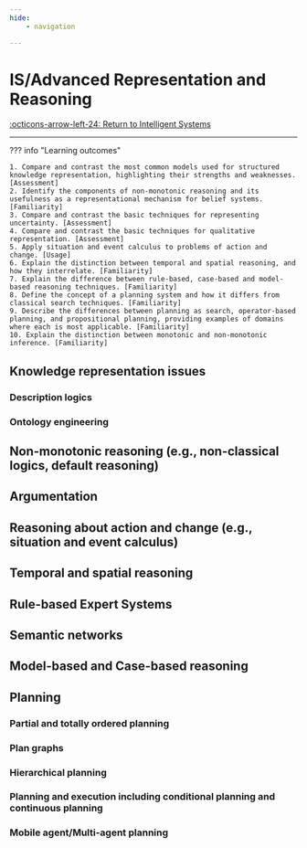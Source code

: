 ```yaml
---
hide:
    - navigation

---
```


# IS/Advanced Representation and Reasoning

[:octicons-arrow-left-24: Return to Intelligent Systems](/Knowledge-Notebook/Intelligent-Systems/)

---

??? info "Learning outcomes"

    1. Compare and contrast the most common models used for structured knowledge representation, highlighting their strengths and weaknesses. [Assessment]
    2. Identify the components of non-monotonic reasoning and its usefulness as a representational mechanism for belief systems. [Familiarity]
    3. Compare and contrast the basic techniques for representing uncertainty. [Assessment]
    4. Compare and contrast the basic techniques for qualitative representation. [Assessment]
    5. Apply situation and event calculus to problems of action and change. [Usage]
    6. Explain the distinction between temporal and spatial reasoning, and how they interrelate. [Familiarity]
    7. Explain the difference between rule-based, case-based and model-based reasoning techniques. [Familiarity]
    8. Define the concept of a planning system and how it differs from classical search techniques. [Familiarity]
    9. Describe the differences between planning as search, operator-based planning, and propositional planning, providing examples of domains where each is most applicable. [Familiarity]
    10. Explain the distinction between monotonic and non-monotonic inference. [Familiarity]

## Knowledge representation issues

### Description logics

### Ontology engineering

## Non-monotonic reasoning (e.g., non-classical logics, default reasoning)

## Argumentation

## Reasoning about action and change (e.g., situation and event calculus)

## Temporal and spatial reasoning

## Rule-based Expert Systems

## Semantic networks

## Model-based and Case-based reasoning

## Planning

### Partial and totally ordered planning

### Plan graphs

### Hierarchical planning

### Planning and execution including conditional planning and continuous planning

### Mobile agent/Multi-agent planning

